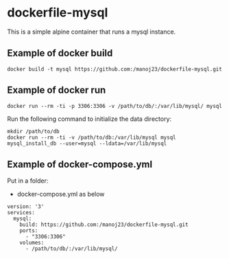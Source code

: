 dockerfile-mysql
================

This is a simple alpine container that runs a mysql instance.

## Example of docker build

```
docker build -t mysql https://github.com:/manoj23/dockerfile-mysql.git
```

## Example of docker run


```
docker run --rm -ti -p 3306:3306 -v /path/to/db/:/var/lib/mysql/ mysql
```

Run the following command to initialize the data directory:
```
mkdir /path/to/db
docker run --rm -ti -v /path/to/db:/var/lib/mysql mysql mysql_install_db --user=mysql --ldata=/var/lib/mysql
```

## Example of docker-compose.yml

Put in a folder:
* docker-compose.yml as below

```
version: '3'
services:
  mysql:
    build: https://github.com:/manoj23/dockerfile-mysql.git
    ports:
      - "3306:3306"
    volumes:
      - /path/to/db/:/var/lib/mysql/
```

